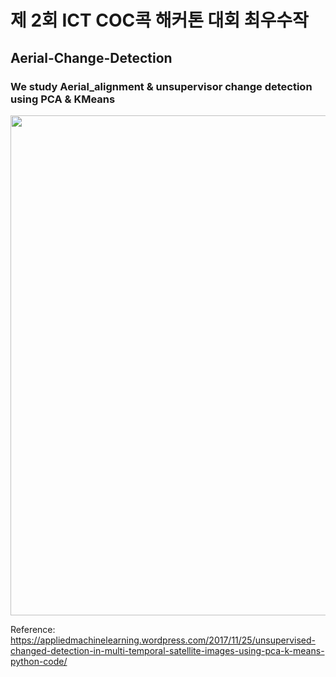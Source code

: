 # 제 2회 ICT COC콕 해커톤 대회 최우수작

## Aerial-Change-Detection

### We study Aerial_alignment & unsupervisor change detection using PCA & KMeans


<div>
<img width="800" src="https://user-images.githubusercontent.com/48959435/69469986-1b937600-0dd7-11ea-87cb-adee81f818a0.png">
<div>




Reference: https://appliedmachinelearning.wordpress.com/2017/11/25/unsupervised-changed-detection-in-multi-temporal-satellite-images-using-pca-k-means-python-code/



